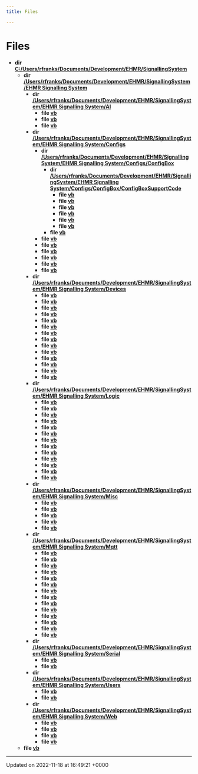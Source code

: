 ```yaml
---
title: Files

---
```


# Files




* **dir [C:/Users/rfranks/Documents/Development/EHMR/SignallingSystem](/SignallingSystem-doc/mainsystem/Files/dir_24eb6ebeb63d5b56f42df688effeb974/#dir-c:/users/rfranks/documents/development/ehmr/signallingsystem)** 
    * **dir [/Users/rfranks/Documents/Development/EHMR/SignallingSystem/EHMR Signalling System](/SignallingSystem-doc/mainsystem/Files/dir_18c6c6d0c544fef64a2875af7ea8e466/#dir-c:/users/rfranks/documents/development/ehmr/signallingsystem/ehmr-signalling-system)** 
        * **dir [/Users/rfranks/Documents/Development/EHMR/SignallingSystem/EHMR Signalling System/AI](/SignallingSystem-doc/mainsystem/Files/dir_c94eee4a6c024bf817b0914ed261a446/#dir-c:/users/rfranks/documents/development/ehmr/signallingsystem/ehmr-signalling-system/ai)** 
            * **file [vb](/SignallingSystem-doc/mainsystem/Files/AIEastBound_8vb/#file-aieastbound.vb)** 
            * **file [vb](/SignallingSystem-doc/mainsystem/Files/AIStart_8vb/#file-aistart.vb)** 
            * **file [vb](/SignallingSystem-doc/mainsystem/Files/AIWestBound_8vb/#file-aiwestbound.vb)** 
        * **dir [/Users/rfranks/Documents/Development/EHMR/SignallingSystem/EHMR Signalling System/Configs](/SignallingSystem-doc/mainsystem/Files/dir_ab5363af54f8ef3bb62d5dbdee7542a2/#dir-c:/users/rfranks/documents/development/ehmr/signallingsystem/ehmr-signalling-system/configs)** 
            * **dir [/Users/rfranks/Documents/Development/EHMR/SignallingSystem/EHMR Signalling System/Configs/ConfigBox](/SignallingSystem-doc/mainsystem/Files/dir_595c56e507eac15fe72ef685bde9a1f3/#dir-c:/users/rfranks/documents/development/ehmr/signallingsystem/ehmr-signalling-system/configs/configbox)** 
                * **dir [/Users/rfranks/Documents/Development/EHMR/SignallingSystem/EHMR Signalling System/Configs/ConfigBox/ConfigBoxSupportCode](/SignallingSystem-doc/mainsystem/Files/dir_1411712a680355ea84ee88b7ce929b43/#dir-c:/users/rfranks/documents/development/ehmr/signallingsystem/ehmr-signalling-system/configs/configbox/configboxsupportcode)** 
                    * **file [vb](/SignallingSystem-doc/mainsystem/Files/ConfigCrossing_8vb/#file-configcrossing.vb)** 
                    * **file [vb](/SignallingSystem-doc/mainsystem/Files/ConfigLevers_8vb/#file-configlevers.vb)** 
                    * **file [vb](/SignallingSystem-doc/mainsystem/Files/ConfigPoints_8vb/#file-configpoints.vb)** 
                    * **file [vb](/SignallingSystem-doc/mainsystem/Files/ConfigPower_8vb/#file-configpower.vb)** 
                    * **file [vb](/SignallingSystem-doc/mainsystem/Files/ConfigSections_8vb/#file-configsections.vb)** 
                    * **file [vb](/SignallingSystem-doc/mainsystem/Files/ConfigSignals_8vb/#file-configsignals.vb)** 
                * **file [vb](/SignallingSystem-doc/mainsystem/Files/Configs_8vb/#file-configs.vb)** 
            * **file [vb](/SignallingSystem-doc/mainsystem/Files/Definitions_8vb/#file-definitions.vb)** 
            * **file [vb](/SignallingSystem-doc/mainsystem/Files/GlobalConfig_8vb/#file-globalconfig.vb)** 
            * **file [vb](/SignallingSystem-doc/mainsystem/Files/PopUpConfig_8vb/#file-popupconfig.vb)** 
            * **file [vb](/SignallingSystem-doc/mainsystem/Files/RuntimeConfig_8vb/#file-runtimeconfig.vb)** 
            * **file [vb](/SignallingSystem-doc/mainsystem/Files/StaticValues_8vb/#file-staticvalues.vb)** 
            * **file [vb](/SignallingSystem-doc/mainsystem/Files/UpdateSettings_8vb/#file-updatesettings.vb)** 
        * **dir [/Users/rfranks/Documents/Development/EHMR/SignallingSystem/EHMR Signalling System/Devices](/SignallingSystem-doc/mainsystem/Files/dir_3c18a1ce60c13d83f5be1a7fa3e9879a/#dir-c:/users/rfranks/documents/development/ehmr/signallingsystem/ehmr-signalling-system/devices)** 
            * **file [vb](/SignallingSystem-doc/mainsystem/Files/AnalogIOManager_8vb/#file-analogiomanager.vb)** 
            * **file [vb](/SignallingSystem-doc/mainsystem/Files/Buttons_8vb/#file-buttons.vb)** 
            * **file [vb](/SignallingSystem-doc/mainsystem/Files/DigitalDeviceAddress_8vb/#file-digitaldeviceaddress.vb)** 
            * **file [vb](/SignallingSystem-doc/mainsystem/Files/FrameIndicatorLights_8vb/#file-frameindicatorlights.vb)** 
            * **file [vb](/SignallingSystem-doc/mainsystem/Files/Fuses_8vb/#file-fuses.vb)** 
            * **file [vb](/SignallingSystem-doc/mainsystem/Files/Levers_8vb/#file-levers.vb)** 
            * **file [vb](/SignallingSystem-doc/mainsystem/Files/LineSide_8vb/#file-lineside.vb)** 
            * **file [vb](/SignallingSystem-doc/mainsystem/Files/MimicDiagram_8vb/#file-mimicdiagram.vb)** 
            * **file [vb](/SignallingSystem-doc/mainsystem/Files/PointSections_8vb/#file-pointsections.vb)** 
            * **file [vb](/SignallingSystem-doc/mainsystem/Files/Points_8vb/#file-points.vb)** 
            * **file [vb](/SignallingSystem-doc/mainsystem/Files/Relays_8vb/#file-relays.vb)** 
            * **file [vb](/SignallingSystem-doc/mainsystem/Files/Signals_8vb/#file-signals.vb)** 
            * **file [vb](/SignallingSystem-doc/mainsystem/Files/Sound_8vb/#file-sound.vb)** 
            * **file [vb](/SignallingSystem-doc/mainsystem/Files/TrackSections_8vb/#file-tracksections.vb)** 
        * **dir [/Users/rfranks/Documents/Development/EHMR/SignallingSystem/EHMR Signalling System/Logic](/SignallingSystem-doc/mainsystem/Files/dir_4fdad2bb8468acc8b4ea69541081aa68/#dir-c:/users/rfranks/documents/development/ehmr/signallingsystem/ehmr-signalling-system/logic)** 
            * **file [vb](/SignallingSystem-doc/mainsystem/Files/BlockSections_8vb/#file-blocksections.vb)** 
            * **file [vb](/SignallingSystem-doc/mainsystem/Files/EastBoundComputer_8vb/#file-eastboundcomputer.vb)** 
            * **file [vb](/SignallingSystem-doc/mainsystem/Files/EastBoundManual_8vb/#file-eastboundmanual.vb)** 
            * **file [vb](/SignallingSystem-doc/mainsystem/Files/Errors_8vb/#file-errors.vb)** 
            * **file [vb](/SignallingSystem-doc/mainsystem/Files/Initializations_8vb/#file-initializations.vb)** 
            * **file [vb](/SignallingSystem-doc/mainsystem/Files/LogicStart_8vb/#file-logicstart.vb)** 
            * **file [vb](/SignallingSystem-doc/mainsystem/Files/Messages_8vb/#file-messages.vb)** 
            * **file [vb](/SignallingSystem-doc/mainsystem/Files/Power_8vb/#file-power.vb)** 
            * **file [vb](/SignallingSystem-doc/mainsystem/Files/SPADDetection_8vb/#file-spaddetection.vb)** 
            * **file [vb](/SignallingSystem-doc/mainsystem/Files/Safety_8vb/#file-safety.vb)** 
            * **file [vb](/SignallingSystem-doc/mainsystem/Files/SignalBackLocks_8vb/#file-signalbacklocks.vb)** 
            * **file [vb](/SignallingSystem-doc/mainsystem/Files/WestBoundComputer_8vb/#file-westboundcomputer.vb)** 
            * **file [vb](/SignallingSystem-doc/mainsystem/Files/WestBoundManual_8vb/#file-westboundmanual.vb)** 
        * **dir [/Users/rfranks/Documents/Development/EHMR/SignallingSystem/EHMR Signalling System/Misc](/SignallingSystem-doc/mainsystem/Files/dir_100752e4646f021f9c75e359aed72fba/#dir-c:/users/rfranks/documents/development/ehmr/signallingsystem/ehmr-signalling-system/misc)** 
            * **file [vb](/SignallingSystem-doc/mainsystem/Files/AlarmsAndNotifications_8vb/#file-alarmsandnotifications.vb)** 
            * **file [vb](/SignallingSystem-doc/mainsystem/Files/IOMonitor_8vb/#file-iomonitor.vb)** 
            * **file [vb](/SignallingSystem-doc/mainsystem/Files/Main_8vb/#file-main.vb)** 
            * **file [vb](/SignallingSystem-doc/mainsystem/Files/SendMail_8vb/#file-sendmail.vb)** 
            * **file [vb](/SignallingSystem-doc/mainsystem/Files/Updater_8vb/#file-updater.vb)** 
        * **dir [/Users/rfranks/Documents/Development/EHMR/SignallingSystem/EHMR Signalling System/Mqtt](/SignallingSystem-doc/mainsystem/Files/dir_3ef305db5f91e3917a6d869b3f50ff0c/#dir-c:/users/rfranks/documents/development/ehmr/signallingsystem/ehmr-signalling-system/mqtt)** 
            * **file [vb](/SignallingSystem-doc/mainsystem/Files/BaseMessageHandler_8vb/#file-basemessagehandler.vb)** 
            * **file [vb](/SignallingSystem-doc/mainsystem/Files/ButtonMessageHandler_8vb/#file-buttonmessagehandler.vb)** 
            * **file [vb](/SignallingSystem-doc/mainsystem/Files/Client_8vb/#file-client.vb)** 
            * **file [vb](/SignallingSystem-doc/mainsystem/Files/DirectionMessageHandler_8vb/#file-directionmessagehandler.vb)** 
            * **file [vb](/SignallingSystem-doc/mainsystem/Files/LeverMessageHandler_8vb/#file-levermessagehandler.vb)** 
            * **file [vb](/SignallingSystem-doc/mainsystem/Files/MessageHandlers_8vb/#file-messagehandlers.vb)** 
            * **file [vb](/SignallingSystem-doc/mainsystem/Files/OperatorMessageHandler_8vb/#file-operatormessagehandler.vb)** 
            * **file [vb](/SignallingSystem-doc/mainsystem/Files/PointMessageHandler_8vb/#file-pointmessagehandler.vb)** 
            * **file [vb](/SignallingSystem-doc/mainsystem/Files/RelayInputMessageHandler_8vb/#file-relayinputmessagehandler.vb)** 
            * **file [vb](/SignallingSystem-doc/mainsystem/Files/RequestableBaseMessageHandler_8vb/#file-requestablebasemessagehandler.vb)** 
            * **file [vb](/SignallingSystem-doc/mainsystem/Files/SensorInputMessageHandler_8vb/#file-sensorinputmessagehandler.vb)** 
            * **file [vb](/SignallingSystem-doc/mainsystem/Files/SignalMessageHandler_8vb/#file-signalmessagehandler.vb)** 
            * **file [vb](/SignallingSystem-doc/mainsystem/Files/StationMessageHandler_8vb/#file-stationmessagehandler.vb)** 
            * **file [vb](/SignallingSystem-doc/mainsystem/Files/TrackSectionMessageHandler_8vb/#file-tracksectionmessagehandler.vb)** 
        * **dir [/Users/rfranks/Documents/Development/EHMR/SignallingSystem/EHMR Signalling System/Serial](/SignallingSystem-doc/mainsystem/Files/dir_7c037ea65c693aa8689d3e9a7b5b23f4/#dir-c:/users/rfranks/documents/development/ehmr/signallingsystem/ehmr-signalling-system/serial)** 
            * **file [vb](/SignallingSystem-doc/mainsystem/Files/Serial_8vb/#file-serial.vb)** 
            * **file [vb](/SignallingSystem-doc/mainsystem/Files/SerialPixelLeds_8vb/#file-serialpixelleds.vb)** 
        * **dir [/Users/rfranks/Documents/Development/EHMR/SignallingSystem/EHMR Signalling System/Users](/SignallingSystem-doc/mainsystem/Files/dir_57e3cf831b42a779df2d86b1676a8b65/#dir-c:/users/rfranks/documents/development/ehmr/signallingsystem/ehmr-signalling-system/users)** 
            * **file [vb](/SignallingSystem-doc/mainsystem/Files/LoginForm_8vb/#file-loginform.vb)** 
            * **file [vb](/SignallingSystem-doc/mainsystem/Files/UserManagment_8vb/#file-usermanagment.vb)** 
        * **dir [/Users/rfranks/Documents/Development/EHMR/SignallingSystem/EHMR Signalling System/Web](/SignallingSystem-doc/mainsystem/Files/dir_ff5570b1fa57d842a2d5aa9cca222a16/#dir-c:/users/rfranks/documents/development/ehmr/signallingsystem/ehmr-signalling-system/web)** 
            * **file [vb](/SignallingSystem-doc/mainsystem/Files/AppServer_8vb/#file-appserver.vb)** 
            * **file [vb](/SignallingSystem-doc/mainsystem/Files/Json_01Values_8vb/#file-json-values.vb)** 
            * **file [vb](/SignallingSystem-doc/mainsystem/Files/JsonDisplay_8vb/#file-jsondisplay.vb)** 
            * **file [vb](/SignallingSystem-doc/mainsystem/Files/Telegram_8vb/#file-telegram.vb)** 
    * **file [vb](/SignallingSystem-doc/mainsystem/Files/dirinfo_8vb/#file-dirinfo.vb)** 



-------------------------------

Updated on 2022-11-18 at 16:49:21 +0000
